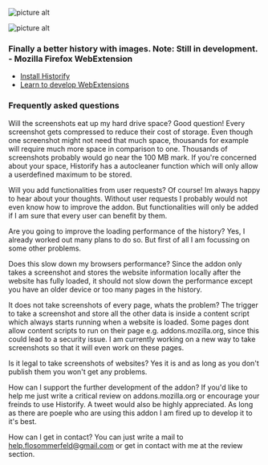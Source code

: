 ![picture alt](http://i.imgur.com/dCcdbnQ.png "Logo")




![picture alt](http://i.imgur.com/KkwRdP3.png "Demo screenshot")



### Finally a better history with images. Note: Still in development. - Mozilla Firefox WebExtension ###
* [Install Historify](https://addons.mozilla.org/de/firefox/addon/historify/)
* [Learn to develop WebExtensions](https://developer.mozilla.org/de/Add-ons/WebExtensions)



### Frequently asked questions ###

Will the screenshots eat up my hard drive space?
Good question! Every screenshot gets compressed to reduce their cost of storage. Even though one screenshot might not need that much space, thousands for example will require much more space in comparison to one. Thousands of screenshots probably would go near the 100 MB mark. If you're concerned about your space, Historify has a autocleaner function which will only allow a userdefined maximum to be stored.

Will you add functionalities from user requests?
Of course! Im always happy to hear about your thoughts. Without user requests I probably would not even know how to improve the addon. But functionalities will only be added if I am sure that every user can benefit by them.

Are you going to improve the loading performance of the history?
Yes, I already worked out many plans to do so. But first of all I am focussing on some other problems.

Does this slow down my browsers performance?
Since the addon only takes a screenshot and stores the website information locally after the website has fully loaded, it should not slow down the performance except you have an older device or too many pages in the history.

It does not take screenshots of every page, whats the problem?
The trigger to take a screenshot and store all the other data is inside a content script which always starts running when a website is loaded. Some pages dont allow content scripts to run on their page e.g. addons.mozilla.org, since this could lead to a security issue. I am currently working on a new way to take screenshots so that it will even work on these pages.

Is it legal to take screenshots of websites?
Yes it is and as long as you don't publish them you won't get any problems.

How can I support the further development of the addon?
If you'd like to help me just write a critical review on addons.mozilla.org or encourage your freinds to use Historify. A tweet would also be highly appreciated. As long as there are poeple who are using this addon I am fired up to develop it to it's best.

How can I get in contact?
You can just write a mail to help.flosommerfeld@gmail.com or get in contact with me at the review section.
